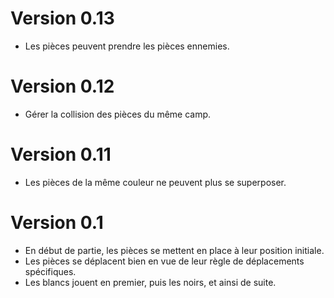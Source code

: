 # Version 0.13

- Les pièces peuvent prendre les pièces ennemies. 

# Version 0.12

- Gérer la collision des pièces du même camp. 

# Version 0.11

- Les pièces de la même couleur ne peuvent plus se superposer. 

# Version 0.1 

- En début de partie, les pièces se mettent en place à leur position initiale.
- Les pièces se déplacent bien en vue de leur règle de déplacements spécifiques.
- Les blancs jouent en premier, puis les noirs, et ainsi de suite. 
